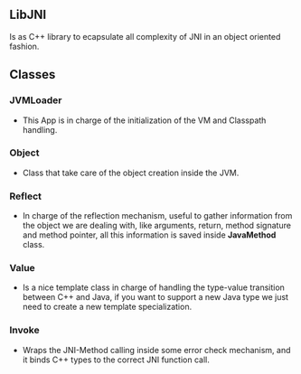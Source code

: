 ## LibJNI
Is as C++ library to ecapsulate all complexity of JNI in an object oriented fashion. 


## Classes

### JVMLoader
 - This App is in charge of the initialization of the VM and Classpath handling.

### Object 
 - Class that take care of the object creation inside the JVM.

### Reflect 
 - In charge of the reflection mechanism, useful to gather information from the object we are dealing with, like arguments, return, method signature and method pointer, all this information is saved inside **JavaMethod** class. 

### Value 
 - Is a nice template class in charge of handling the type-value transition between C++ and Java, if you want to support a new Java type we just need to create a new template specialization.
 
### Invoke 
 - Wraps the JNI-Method calling inside some error check mechanism, and it binds C++ types to the correct JNI function call.


